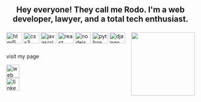 <h2 align="center">Hey everyone! They call me Rodo. I'm a web developer, lawyer, and a total tech enthusiast.</h2>

###



###

<img align="right" height="170" src="https://i.imgur.com/G3L3gtr.gif"  />

###

<div align="left">
  <img src="https://cdn.jsdelivr.net/gh/devicons/devicon/icons/html5/html5-original.svg" height="30" width="42" alt="html5 logo"  />
  <img src="https://cdn.jsdelivr.net/gh/devicons/devicon/icons/css3/css3-original.svg" height="30" width="42" alt="css3 logo"  />
  <img src="https://cdn.jsdelivr.net/gh/devicons/devicon/icons/javascript/javascript-original.svg" height="30" width="42" alt="javascript logo"  />
  <img src="https://cdn.jsdelivr.net/gh/devicons/devicon/icons/react/react-original.svg" height="30" width="42" alt="react logo"  />
  <img src="https://cdn.jsdelivr.net/gh/devicons/devicon/icons/nodejs/nodejs-original.svg" height="30" width="42" alt="nodejs logo"  />
  <img src="https://cdn.jsdelivr.net/gh/devicons/devicon/icons/python/python-original.svg" height="30" width="42" alt="python logo"  />
  <img src="https://cdn.jsdelivr.net/gh/devicons/devicon/icons/django/django-plain.svg" height="30" width="42" alt="django logo"  />
  
</div>

###

<div align="left">
  <p>visit my page</p>
  <a href="https://rodo.dev/" target="_blank" rel="noreferrer">
    <img src="[Imgur](https://imgur.com/dtVVFwl)" height="35" alt="web logo"  />
  </a>
</div>
<div align="left">
  <a href="https://www.linkedin.com/in/rodolfo-schmidt/" target="_blank"
            rel="noreferrer">
    <img src="https://img.shields.io/static/v1?message=LinkedIn&logo=linkedin&label=&color=0077B5&logoColor=white&labelColor=&style=for-the-badge" height="35" alt="linkedin logo"  />
  </a>
</div>


